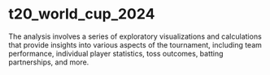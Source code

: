 # t20_world_cup_2024
The analysis involves a series of exploratory visualizations and calculations that provide insights into various aspects of the tournament, including team performance, individual player statistics, toss outcomes, batting partnerships, and more. 
